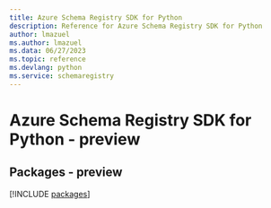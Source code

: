 ```yaml
---
title: Azure Schema Registry SDK for Python
description: Reference for Azure Schema Registry SDK for Python
author: lmazuel
ms.author: lmazuel
ms.data: 06/27/2023
ms.topic: reference
ms.devlang: python
ms.service: schemaregistry
---
```

# Azure Schema Registry SDK for Python - preview
## Packages - preview
[!INCLUDE [packages](schema-registry-index.md)]